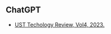 ## ChatGPT
- [UST Techology Review, Vol4, 2023.](https://industry.ust.ac.kr/ebook/technology_review_vol4/index.html)  

